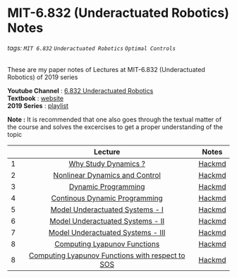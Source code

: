 # MIT-6.832 (Underactuated Robotics) Notes

###### tags: `MIT 6.832` `Underactuated Robotics` `Optimal Controls`

These are my paper notes of Lectures at MIT-6.832 (Underactuated Robotics) of 2019 series

**Youtube Channel** : [6.832 Underactuated Robotics](https://www.youtube.com/channel/UChfUOAhz7ynELF-s_1LPpWg)  
**Textbook** : [website](http://underactuated.csail.mit.edu/)  
**2019 Series** : [playlist](https://www.youtube.com/playlist?list=PLkx8KyIQkMfVG-tWyV3CcQbon0Mh5zYaj)

**Note :** It is recommended that one also goes through the textual matter of the course and solves the excercises to get a proper understanding of the topic

|   | Lecture                                                                          | Notes                                                         | 
|:-:| :---:                                                                            | :-:                                                           |
| 1 | [Why Study Dynamics ?](https://youtu.be/_1CtAHVea8I)                             | [Hackmd](https://hackmd.io/@16bggrZRTwyEEybTEZnBVw/H1lkxbXJw) |
| 2 | [Nonlinear Dynamics and Control](https://youtu.be/jvj4WefJ0S0)                   | [Hackmd](https://hackmd.io/@16bggrZRTwyEEybTEZnBVw/Sy0QEVEyP) |
| 3 | [Dynamic Programming](https://youtu.be/oaRB_NqOvSU)                              | [Hackmd](https://hackmd.io/@16bggrZRTwyEEybTEZnBVw/BJDLpE4kP) |   
| 4 | [Continous Dynamic Programming](https://youtu.be/bMiiC94FJ5E)                    | [Hackmd](https://hackmd.io/@16bggrZRTwyEEybTEZnBVw/B117n_HkD) |   
| 5 | [Model Underactuated Systems - I](https://youtu.be/VX86z8U4OsA)                  | [Hackmd](https://hackmd.io/@16bggrZRTwyEEybTEZnBVw/HJTc1YHkD) |   
| 6 | [Model Underactuated Systems - II](https://youtu.be/T-aON2JHajs)                 | [Hackmd](https://hackmd.io/@16bggrZRTwyEEybTEZnBVw/B1wAWKBkP) |   
| 7 | [Model Underactuated Systems - III](https://youtu.be/h5Po8WSaQcE)                | [Hackmd](https://hackmd.io/@16bggrZRTwyEEybTEZnBVw/HyAwXKHJP) |   
| 8 | [Computing Lyapunov Functions](https://youtu.be/x2-WsFxsNd0)                     | [Hackmd](https://hackmd.io/@16bggrZRTwyEEybTEZnBVw/rJfpLfZfP) | 
| 8 | [Computing Lyapunov Functions with respect to SOS](https://youtu.be/OOUBpAsJLrY) | [Hackmd](https://hackmd.io/@16bggrZRTwyEEybTEZnBVw/rJfpLfZfP) |   


